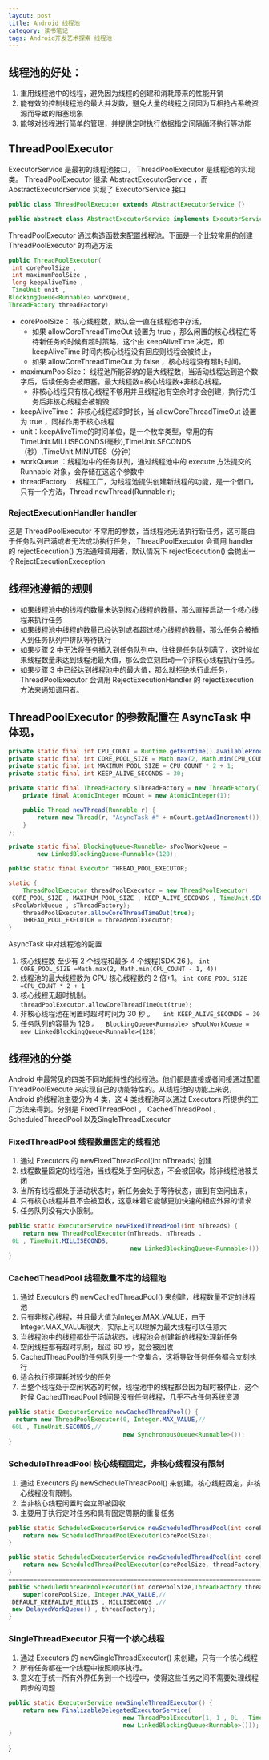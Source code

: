 ```yaml
---
layout: post
title: Android 线程池
category: 读书笔记
tags: Android开发艺术探索 线程池
---
```


<!-- * content -->
<!-- {:toc} -->

## 线程池的好处：
1. 重用线程池中的线程，避免因为线程的创建和消耗带来的性能开销
2. 能有效的控制线程池的最大并发数，避免大量的线程之间因为互相抢占系统资源而导致的阻塞现象
3. 能够对线程进行简单的管理，并提供定时执行依据指定间隔循环执行等功能

## ThreadPoolExecutor
ExecutorService 是最初的线程池接口， ThreadPoolExecutor 是线程池的实现类。 ThreadPoolExecutor 继承 AbstractExecutorService ，而 AbstractExecutorService 实现了 ExecutorService 接口
```java
public class ThreadPoolExecutor extends AbstractExecutorService {}

public abstract class AbstractExecutorService implements ExecutorService {}
```
ThreadPoolExecutor 通过构造函数来配置线程池。下面是一个比较常用的创建 ThreadPoolExecutor 的构造方法

```java
public ThreadPoolExecutor(
 int corePoolSize ,
 int maximumPoolSize ,
 long keepAliveTime ,
 TimeUnit unit ,
BlockingQueue<Runnable> workQueue,
ThreadFactory threadFactory)
```
* corePoolSize： 核心线程数，默认会一直在线程池中存活，
  * 如果 allowCoreThreadTimeOut 设置为 true ，那么闲置的核心线程在等待新任务的时候有超时策略，这个由 keepAliveTime 决定，即 keepAliveTime 时间内核心线程没有回应则线程会被终止，
  * 如果 allowCoreThreadTimeOut 为 false ，核心线程没有超时时间。
* maximumPoolSize： 线程池所能容纳的最大线程数，当活动线程达到这个数字后，后续任务会被阻塞。最大线程数=核心线程数+非核心线程，
  * 非核心线程只有核心线程不够用并且线程池有空余时才会创建，执行完任务后非核心线程会被销毁
* keepAliveTime： 非核心线程超时时长，当 allowCoreThreadTimeOut 设置为 true ，同样作用于核心线程
* unit：keepAliveTime的时间单位，是一个枚举类型，常用的有TimeUnit.MILLISECONDS(毫秒),TimeUnit.SECONDS（秒）,TimeUnit.MINUTES（分钟）
* workQueue ：线程池中的任务队列，通过线程池中的 execute 方法提交的 Runnable 对象，会存储在这这个参数中
* threadFactory： 线程工厂，为线程池提供创建新线程的功能，是一个借口，只有一个方法，Thread newThread(Runnable r);

### RejectExecutionHandler handler
这是 ThreadPoolExecutor 不常用的参数，当线程池无法执行新任务，这可能由于任务队列已满或者无法成功执行任务， ThreadPoolExecutor 会调用 handler 的 rejectEcecution() 方法通知调用者，默认情况下 rejectEcecution() 会抛出一个RejectExecutionExeception

## 线程池遵循的规则
* 如果线程池中的线程的数量未达到核心线程的数量，那么直接启动一个核心线程来执行任务
* 如果线程池中线程的数量已经达到或者超过核心线程的数量，那么任务会被插入到任务队列中排队等待执行
* 如果步骤 2 中无法将任务插入到任务队列中，往往是任务队列满了，这时候如果线程数量未达到线程池最大值，那么会立刻启动一个非核心线程执行任务。
* 如果步骤 3 中已经达到线程池中的最大值，那么就拒绝执行此任务， ThreadPoolExecutor 会调用 RejectExecutionHandler 的 rejectExecution 方法来通知调用者。

## ThreadPoolExecutor 的参数配置在 AsyncTask 中体现，
```java
private static final int CPU_COUNT = Runtime.getRuntime().availableProcessors();
private static final int CORE_POOL_SIZE = Math.max(2, Math.min(CPU_COUNT - 1, 4));
private static final int MAXIMUM_POOL_SIZE = CPU_COUNT * 2 + 1;
private static final int KEEP_ALIVE_SECONDS = 30;

private static final ThreadFactory sThreadFactory = new ThreadFactory() {
    private final AtomicInteger mCount = new AtomicInteger(1);

    public Thread newThread(Runnable r) {
        return new Thread(r, "AsyncTask #" + mCount.getAndIncrement());
    }
};

private static final BlockingQueue<Runnable> sPoolWorkQueue =
        new LinkedBlockingQueue<Runnable>(128);

public static final Executor THREAD_POOL_EXECUTOR;

static {
    ThreadPoolExecutor threadPoolExecutor = new ThreadPoolExecutor(
 CORE_POOL_SIZE , MAXIMUM_POOL_SIZE , KEEP_ALIVE_SECONDS , TimeUnit.SECONDS,
 sPoolWorkQueue , sThreadFactory);
    threadPoolExecutor.allowCoreThreadTimeOut(true);
    THREAD_POOL_EXECUTOR = threadPoolExecutor;
}

```
AsyncTask 中对线程池的配置
1. 核心线程数 至少有 2 个线程和最多 4 个线程(SDK 26 )。 `int CORE_POOL_SIZE =Math.max(2, Math.min(CPU_COUNT - 1, 4))`
2. 线程池的最大线程数为 CPU 核心线程数的 2 倍+1。 `int CORE_POOL_SIZE =CPU_COUNT * 2 + 1`
3. 核心线程无超时机制。 `threadPoolExecutor.allowCoreThreadTimeOut(true);`
4. 非核心线程池在闲置时超时时间为 30 秒 。 `  int KEEP_ALIVE_SECONDS = 30`
4. 任务队列的容量为 128 。`  BlockingQueue<Runnable> sPoolWorkQueue = new LinkedBlockingQueue<Runnable>(128)`

## 线程池的分类
Android 中最常见的四类不同功能特性的线程池。他们都是直接或者间接通过配置 ThreadPoolExecute 来实现自己的功能特性的。从线程池的功能上来说， Android 的线程池主要分为 4 类，这 4 类线程池可以通过 Executors 所提供的工厂方法来得到。分别是 FixedThreadPool ， CachedThreadPool ， ScheduledThreadPool 以及SingleThreadExecutor
### FixedThreadPool 线程数量固定的线程池
1. 通过 Executors 的 newFixedThreadPool(int nThreads) 创建
2. 线程数量固定的线程池，当线程处于空闲状态，不会被回收，除非线程池被关闭
3. 当所有线程都处于活动状态时，新任务会处于等待状态，直到有空闲出来，
4. 只有核心线程并且不会被回收，这意味着它能够更加快速的相应外界的请求
5. 任务队列没有大小限制。

```java
public static ExecutorService newFixedThreadPool(int nThreads) {
    return new ThreadPoolExecutor(nThreads, nThreads ,
 0L , TimeUnit.MILLISECONDS,
                                  new LinkedBlockingQueue<Runnable>());
}
```
### CachedTheadPool 线程数量不定的线程池

1. 通过 Executors 的 newCachedThreadPool() 来创建，线程数量不定的线程池
1. 只有非核心线程，并且最大值为Integer.MAX_VALUE，由于Integer.MAX_VALUE很大，实际上可以理解为最大线程可以任意大
2. 当线程池中的线程都处于活动状态，线程池会创建新的线程处理新任务
3. 空闲线程都有超时机制，超过 60 秒，就会被回收
4. CachedTheadPool的任务队列是一个空集合，这将导致任何任务都会立刻执行
5. 适合执行搭理耗时较少的任务
6. 当整个线程处于空闲状态的时候，线程池中的线程都会因为超时被停止，这个时候 CachedTheadPool 时间是没有任何线程，几乎不占任何系统资源

```java
public static ExecutorService newCachedThreadPool() {
  return new ThreadPoolExecutor(0, Integer.MAX_VALUE,//
 60L , TimeUnit.SECONDS,//
                                new SynchronousQueue<Runnable>());
}

```
### ScheduleThreadPool 核心线程固定，非核心线程没有限制
1. 通过 Executors 的 newScheduleThreadPool() 来创建，核心线程固定，非核心线程没有限制。
2. 当非核心线程闲置时会立即被回收
3. 主要用于执行定时任务和具有固定周期的重复任务

```java
public static ScheduledExecutorService newScheduledThreadPool(int corePoolSize) {
    return new ScheduledThreadPoolExecutor(corePoolSize);
}

public static ScheduledExecutorService newScheduledThreadPool(int corePoolSize, ThreadFactory threadFactory) {
    return new ScheduledThreadPoolExecutor(corePoolSize, threadFactory);
}
============================================================================
public ScheduledThreadPoolExecutor(int corePoolSize,ThreadFactory threadFactory) {
    super(corePoolSize, Integer.MAX_VALUE,//
 DEFAULT_KEEPALIVE_MILLIS , MILLISECONDS ,//
 new DelayedWorkQueue() , threadFactory);
}
```

### SingleThreadExecutor 只有一个核心线程
1. 通过 Executors 的 newSingleThreadExecutor() 来创建，只有一个核心线程
1. 所有任务都在一个线程中按照顺序执行。
2. 意义在于统一所有外界任务到一个线程中，使得这些任务之间不需要处理线程同步的问题

```java
public static ExecutorService newSingleThreadExecutor() {
    return new FinalizableDelegatedExecutorService(
                                new ThreadPoolExecutor(1, 1 , 0L , TimeUnit.MILLISECONDS,
                                new LinkedBlockingQueue<Runnable>()));
}
```

}
```
